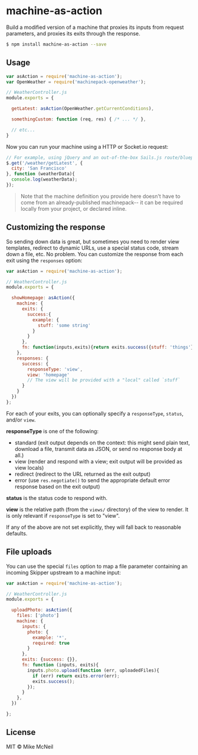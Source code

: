 # machine-as-action

Build a modified version of a machine that proxies its inputs from request parameters, and proxies its exits through the response.

```sh
$ npm install machine-as-action --save
```


## Usage

```js
var asAction = require('machine-as-action');
var OpenWeather = require('machinepack-openweather');

// WeatherController.js
module.exports = {

  getLatest: asAction(OpenWeather.getCurrentConditions),

  somethingCustom: function (req, res) { /* ... */ },

  // etc...
}
```

Now you can run your machine using a HTTP or Socket.io request:

```js
// For example, using jQuery and an out-of-the-box Sails.js route/blueprint configuration:
$.get('/weather/getLatest', {
  city: 'San Francisco'
}, function (weatherData){
  console.log(weatherData);
});
```

> Note that the machine definition you provide here doesn't have to come from an already-published machinepack-- it can be required locally from your project, or declared inline.



## Customizing the response

So sending down data is great, but sometimes you need to render view templates, redirect to dynamic URLs, use a special status code, stream down a file, etc.  No problem.  You can customize the response from each exit using the `responses` option:

```js
var asAction = require('machine-as-action');

// WeatherController.js
module.exports = {

  showHomepage: asAction({
    machine: {
      exits: {
        success:{
          example: {
            stuff: 'some string'
          }
        }
      },
      fn: function(inputs,exits){return exits.success({stuff: 'things'});}
    },
    responses: {
      success: {
        responseType: 'view',
        view: 'homepage'
        // The view will be provided with a "local" called `stuff`
      }
    }
  })
};
```


For each of your exits, you can optionally specify a `responseType`, `status`, and/or `view`.

**responseType** is one of the following:
 + standard (exit output depends on the context: this might send plain text, download a file, transmit data as JSON, or send no response body at all.)
 + view     (render and respond with a view; exit output will be provided as view locals)
 + redirect (redirect to the URL returned as the exit output)
 + error    (use `res.negotiate()` to send the appropriate default error response based on the exit output)

**status** is the status code to respond with.

**view** is the relative path (from the `views/` directory) of the view to render.  It is only relevant if `responseType` is set to "view".
 
If any of the above are not set explicitly, they will fall back to reasonable defaults.




## File uploads

You can use the special `files` option to map a file parameter containing an incoming Skipper upstream to a machine input:


```js
var asAction = require('machine-as-action');

// WeatherController.js
module.exports = {

  uploadPhoto: asAction({
    files: ['photo']
    machine: {
      inputs: {
        photo: {
          example: '*',
          required: true
        }
      },
      exits: {success: {}},
      fn: function (inputs, exits){
        inputs.photo.upload(function (err, uploadedFiles){
          if (err) return exits.error(err);
          exits.success();
        });
      }
    },
  })

};
```


## License

MIT &copy; Mike McNeil
